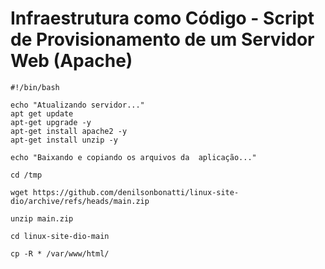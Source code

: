 # Infraestrutura como Código - Script de Provisionamento de um Servidor Web (Apache)

```
#!/bin/bash

echo "Atualizando servidor..."
apt get update
apt-get upgrade -y
apt-get install apache2 -y
apt-get install unzip -y

echo "Baixando e copiando os arquivos da  aplicação..."

cd /tmp

wget https://github.com/denilsonbonatti/linux-site-dio/archive/refs/heads/main.zip

unzip main.zip

cd linux-site-dio-main

cp -R * /var/www/html/
```
